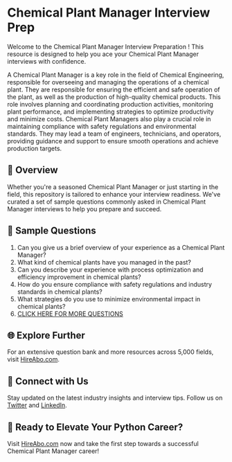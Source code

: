 # Chemical Plant Manager Interview Prep

Welcome to the Chemical Plant Manager Interview Preparation ! This resource is designed to help you ace your Chemical Plant Manager interviews with confidence.

A Chemical Plant Manager is a key role in the field of Chemical Engineering, responsible for overseeing and managing the operations of a chemical plant. They are responsible for ensuring the efficient and safe operation of the plant, as well as the production of high-quality chemical products. This role involves planning and coordinating production activities, monitoring plant performance, and implementing strategies to optimize productivity and minimize costs. Chemical Plant Managers also play a crucial role in maintaining compliance with safety regulations and environmental standards. They may lead a team of engineers, technicians, and operators, providing guidance and support to ensure smooth operations and achieve production targets.

## 🚀 Overview

Whether you're a seasoned Chemical Plant Manager or just starting in the field, this repository is tailored to enhance your interview readiness. We've curated a set of sample questions commonly asked in Chemical Plant Manager interviews to help you prepare and succeed.

## 📝 Sample Questions

1. Can you give us a brief overview of your experience as a Chemical Plant Manager?
2. What kind of chemical plants have you managed in the past?
3. Can you describe your experience with process optimization and efficiency improvement in chemical plants?
4. How do you ensure compliance with safety regulations and industry standards in chemical plants?
5. What strategies do you use to minimize environmental impact in chemical plants?
6. [CLICK HERE FOR MORE QUESTIONS](https://hireabo.com/job/3_4_23/Chemical%20Plant%20Manager)

## 🌐 Explore Further

For an extensive question bank and more resources across 5,000 fields, visit [HireAbo.com](https://www.hireabo.com).

## 📱 Connect with Us

Stay updated on the latest industry insights and interview tips. Follow us on [Twitter](https://twitter.com/hireabo) and [LinkedIn](https://www.linkedin.com/in/hire-abo-3609972a8/).

## 🚀 Ready to Elevate Your Python Career?

Visit [HireAbo.com](https://www.hireabo.com) now and take the first step towards a successful Chemical Plant Manager career!